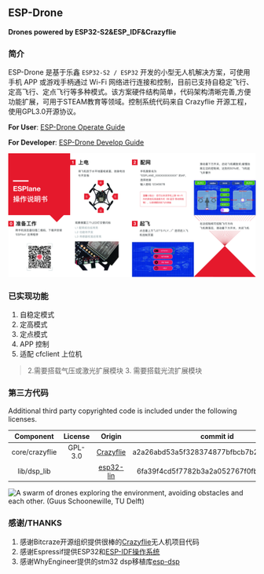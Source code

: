 ﻿
## ESP-Drone

**Drones powered by ESP32-S2&ESP\_IDF&Crazyflie**

### 简介

ESP-Drone 是基于乐鑫 `ESP32-S2 / ESP32` 开发的小型无人机解决方案，可使用手机 APP 或游戏手柄通过 Wi-Fi 网络进行连接和控制，目前已支持自稳定飞行、定高飞行、定点飞行等多种模式。该方案硬件结构简单，代码架构清晰完善,方便功能扩展，可用于STEAM教育等领域。控制系统代码来自 Crazyflie 开源工程，使用GPL3.0开源协议。

**For User**: [ESP-Drone Operate Guide](./docs/zh_CN/md/gettingstarted.md)

**For Developer**: [ESP-Drone Develop Guide](./docs/zh_CN/md/gettingstarted4developer.md)

![ESP-Drone](./docs/_static/esplane_v1_specification.jpg)

### 已实现功能

1. 自稳定模式
2. 定高模式
3. 定点模式
4. APP 控制
5. 适配 cfclient 上位机 

>2.需要搭载气压或激光扩展模块 3. 需要搭载光流扩展模块   


### 第三方代码

Additional third party copyrighted code is included under the following licenses.

| Component | License | Origin |commit id |
| :---:  | :---: | :---: |:---: |
| core/crazyflie | GPL-3.0 |[Crazyflie](https://github.com/bitcraze/crazyflie-firmware) |a2a26abd53a5f328374877bfbcb7b25ed38d8111|
| lib/dsp_lib |  | [esp32-lin](https://github.com/whyengineer/esp32-lin/tree/master/components/dsp_lib) |6fa39f4cd5f7782b3a2a052767f0fb06be2378ff|

![A swarm of drones exploring the environment, avoiding obstacles and each other. \(Guus Schoonewille, TU Delft\)](https://img-blog.csdnimg.cn/20191030202634944.jpg?x-oss-process=image/watermark,type_ZmFuZ3poZW5naGVpdGk,shadow_10,text_aHR0cHM6Ly9ibG9nLmNzZG4ubmV0L3FxXzIwNTE1NDYx,size_16,color_FFFFFF,t_70)

### 感谢/THANKS

1. 感谢Bitcraze开源组织提供很棒的[Crazyflie](https://www.bitcraze.io/%20)无人机项目代码
2. 感谢Espressif提供ESP32和[ESP-IDF操作系统](https://docs.espressif.com/projects/esp-idf/en/latest/esp32s2/get-started/index.html)
3. 感谢WhyEngineer提供的stm32 dsp移植库[esp-dsp](https://github.com/whyengineer/esp32-lin/tree/master/components/dsp_lib)

